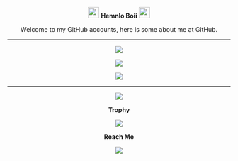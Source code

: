<p align="center">
  <img src="https://media.giphy.com/media/hvRJCLFzcasrR4ia7z/giphy.gif" width="25px"></a>
  <b>Hemnlo Boii</b>
  <img src="https://media.giphy.com/media/hvRJCLFzcasrR4ia7z/giphy.gif" width="25px"></a>
</p>

<p align="center">
Welcome to my GitHub accounts, here is some about me at GitHub.
</p>
<hr>
<p align="center"><img src="https://github-readme-stats.vercel.app/api?username=jagaddhita&show_icons=true&theme=highcontrast"></a></p>
<p align="center"><a href="https://github.com/jagadhita"><img src="https://github-readme-stats.vercel.app/api/top-langs/?username=jagaddhita&theme=highcontrast&layout=compact"></a></p>
<p align="center"><img src="https://github-readme-stats.vercel.app/api/wakatime?username=jagaddhita&custom_title=jagaddhita's%20Week%20Stats&hide_title=false&hide_border=false&langs_count=10"
<p align="center"><img src='https://profile-counter.glitch.me/jagaddhita/count.svg' width='0px'>
<!-- <p align="center">
  <img align="left" src ="https://github-readme-stats.vercel.app/api/pin/?username=jagaddhita&repo=jagaddhita">
  <img align="right" src ="https://github-readme-stats.vercel.app/api/pin/?username=jagaddhita&repo=jagaddhita">
</p> -->
<hr>
<p align="center">
<img src ="https://komarev.com/ghpvc/?username=jagaddhita&style=flat-square&color=blue">
</p>

<p align="center">
<b>Trophy</b>
</p>

<p align="center">
   <img src ="https://github-profile-trophy.vercel.app/?username=jagaddhita&row=2&column=3">
</p>

<p align="center">
<b>Reach Me</b>
</p>
<p align="center">
<a href="https://www.t.me/Km30JR" target="_blank"><img src="https://img.shields.io/badge/Telegram-Contact_Me-blue?style=for-the-badge&logo=Telegram">
</p>
